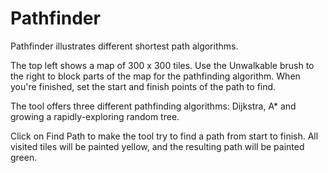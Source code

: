 Pathfinder
==========

Pathfinder illustrates different shortest path algorithms.

The top left shows a map of 300 x 300 tiles. Use the Unwalkable brush to the
right to block parts of the map for the pathfinding algorithm. When you're
finished, set the start and finish points of the path to find.

The tool offers three different pathfinding algorithms: Dijkstra, A* and
growing a rapidly-exploring random tree.

Click on Find Path to make the tool try to find a path from start to finish.
All visited tiles will be painted yellow, and the resulting path will be
painted green.
